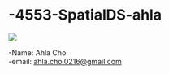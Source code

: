 # -4553-SpatialDS-ahla

![](https://scontent-dfw1-1.xx.fbcdn.net/hphotos-xfp1/v/t1.0-9/11011679_10153471553574555_6418883076777694517_n.jpg?oh=b764ae7155ead5497d89e787ba0f576a&oe=56694E1D=100x20)

-Name: Ahla Cho <br />
-email: ahla.cho.0216@gmail.com

